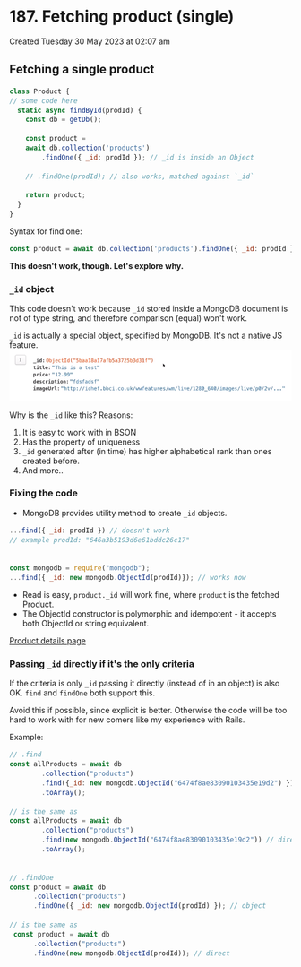 # 187. Fetching product (single)
Created Tuesday 30 May 2023 at 02:07 am


## Fetching a single product
```js
class Product {
// some code here
  static async findById(prodId) {
	const db = getDb();
	
	const product = 
	await db.collection('products')
		.findOne({ _id: prodId }); // _id is inside an Object

	// .findOne(prodId); // also works, matched against `_id`
	
	return product;
  }
}
```

Syntax for find one:
```js
const product = await db.collection('products').findOne({ _id: prodId });
```

**This doesn't work, though. Let's explore why.**


### `_id` object
This code doesn't work because `_id` stored inside a MongoDB document is not of type string, and therefore comparison (equal) won't work. 

`_id` is actually a special object, specified by MongoDB. It's not a native JS feature. 
![](../../../../assets/186_Fetching_product_single-image-1.png)

Why is the `_id` like this? Reasons:
1. It is easy to work with in BSON
2. Has the property of uniqueness
3. `_id` generated after (in time) has higher alphabetical rank than ones created before.
4. And more..


### Fixing the code
- MongoDB provides utility method to create `_id` objects.
```js
...find({ _id: prodId }) // doesn't work
// example prodId: "646a3b5193d6e61bddc26c17"


const mongodb = require("mongodb");
...find({ _id: new mongodb.ObjectId(prodId)}); // works now
```

- Read is easy, `product._id` will work fine, where `product` is the fetched Product.
- The ObjectId constructor is polymorphic and idempotent - it accepts both ObjectId or string equivalent.

[Product details page](https://github.com/exemplar-codes/online-shop-with-nosql-mongodb/commit/800c8de7b75f875d77e382d80eddf7cb4696a148)


### Passing `_id` directly if it's the only criteria
If the criteria is only `_id` passing it directly (instead of in an object) is also OK. `find` and `findOne` both support this.

Avoid this if possible, since explicit is better. Otherwise the code will be too hard to work with for new comers like my experience with Rails.

Example:
```js
// .find
const allProducts = await db
        .collection("products")
        .find({_id: new mongodb.ObjectId("6474f8ae83090103435e19d2") }) // as object
        .toArray();

// is the same as
const allProducts = await db
        .collection("products")
        .find(new mongodb.ObjectId("6474f8ae83090103435e19d2")) // direct
        .toArray();


// .findOne
const product = await db
      .collection("products")
      .findOne({ _id: new mongodb.ObjectId(prodId) }); // object

// is the same as
 const product = await db
      .collection("products")
      .findOne(new mongodb.ObjectId(prodId)); // direct
```